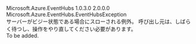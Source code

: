 <Type Name="ServerBusyException" FullName="Microsoft.Azure.EventHubs.ServerBusyException">
  <TypeSignature Language="C#" Value="public sealed class ServerBusyException : Microsoft.Azure.EventHubs.EventHubsException" />
  <TypeSignature Language="ILAsm" Value=".class public auto ansi sealed beforefieldinit ServerBusyException extends Microsoft.Azure.EventHubs.EventHubsException" />
  <TypeSignature Language="DocId" Value="T:Microsoft.Azure.EventHubs.ServerBusyException" />
  <TypeSignature Language="VB.NET" Value="Public NotInheritable Class ServerBusyException&#xA;Inherits EventHubsException" />
  <TypeSignature Language="F#" Value="type ServerBusyException = class&#xA;    inherit EventHubsException" />
  <AssemblyInfo>
    <AssemblyName>Microsoft.Azure.EventHubs</AssemblyName>
    <AssemblyVersion>1.0.3.0</AssemblyVersion>
    <AssemblyVersion>2.0.0.0</AssemblyVersion>
  </AssemblyInfo>
  <Base>
    <BaseTypeName>Microsoft.Azure.EventHubs.EventHubsException</BaseTypeName>
  </Base>
  <Interfaces />
  <Docs>
    <summary>
            サーバーがビジー状態である場合にスローされる例外。  呼び出し元は、しばらく待つし、操作をやり直してください必要があります。
            </summary>
    <remarks>To be added.</remarks>
  </Docs>
  <Members />
</Type>